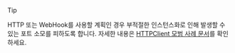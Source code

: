 > [!TIP]
>
> HTTP 또는 WebHook를 사용할 계획인 경우 부적절한 인스턴스화로 인해 발생할 수 있는 포트 소모를 피하도록 합니다. 자세한 내용은 [HTTPClient 모범 사례 문서](https://github.com/mspnp/performance-optimization/blob/master/ImproperInstantiation/docs/ImproperInstantiation.md)를 확인하세요.
>
